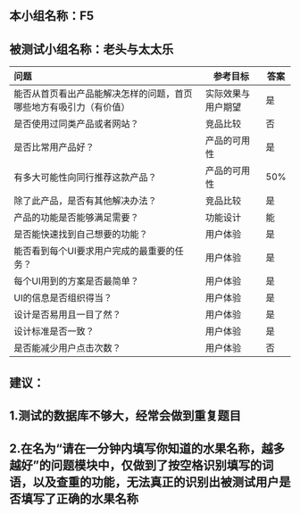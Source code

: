 

## 本小组名称：F5



## 被测试小组名称：老头与太太乐



| 问题                                                         | 参考目标           | 答案 |
| :----------------------------------------------------------- | ------------------ | ---- |
| 能否从首页看出产品能解决怎样的问题，首页哪些地方有吸引力（有价值） | 实际效果与用户期望 | 是   |
| 是否使用过同类产品或者网站？                                 | 竞品比较           | 否   |
| 是否比常用产品好？                                           | 产品的可用性       | 是   |
| 有多大可能性向同行推荐这款产品？                             | 产品的可用性       | 50%  |
| 除了此产品，是否有其他解决办法？                             | 竞品比较           | 是   |
| 产品的功能是否能够满足需要？                                 | 功能设计           | 能   |
| 是否能快速找到自己想要的功能？                               | 用户体验           | 是   |
| 能否看到每个UI要求用户完成的最重要的任务？                   | 用户体验           | 是   |
| 每个UI用到的方案是否最简单？                                 | 用户体验           | 是   |
| UI的信息是否组织得当？                                       | 用户体验           | 是   |
| 设计是否易用且一目了然？                                     | 用户体验           | 是   |
| 设计标准是否一致？                                           | 用户体验           | 是   |
| 是否能减少用户点击次数？                                     | 用户体验           | 否   |



## 建议：

## 1.测试的数据库不够大，经常会做到重复题目

## 2.在名为“请在一分钟内填写你知道的水果名称，越多越好”的问题模块中，仅做到了按空格识别填写的词语，以及查重的功能，无法真正的识别出被测试用户是否填写了正确的水果名称

